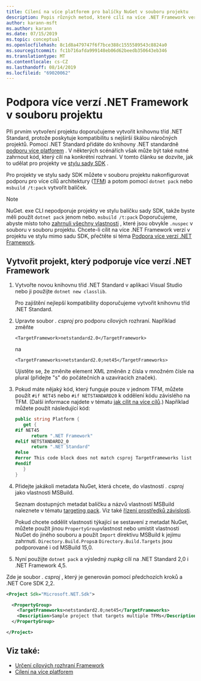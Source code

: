 ```yaml
---
title: Cílení na více platforem pro balíčky NuGet v souboru projektu
description: Popis různých metod, které cílí na více .NET Framework verzí z jednoho balíčku NuGet.
author: karann-msft
ms.author: karann
ms.date: 07/15/2019
ms.topic: conceptual
ms.openlocfilehash: 8c1d8a479747f6f7bce388c1555589543c8824a0
ms.sourcegitcommit: fc1b716afda999148eb06d62beedb350643eb346
ms.translationtype: MT
ms.contentlocale: cs-CZ
ms.lasthandoff: 08/14/2019
ms.locfileid: "69020062"
---
```

# <a name="support-multiple-net-framework-versions-in-your-project-file"></a>Podpora více verzí .NET Framework v souboru projektu

Při prvním vytvoření projektu doporučujeme vytvořit knihovnu tříd .NET Standard, protože poskytuje kompatibilitu s nejširší škálou náročných projektů. Pomocí .NET Standard přidáte do knihovny .NET standardně [podporu více platforem](/dotnet/standard/library-guidance/cross-platform-targeting) . V některých scénářích však může být také nutné zahrnout kód, který cílí na konkrétní rozhraní. V tomto článku se dozvíte, jak to udělat pro projekty ve [stylu sady SDK](../resources/check-project-format.md) .

Pro projekty ve stylu sady SDK můžete v souboru projektu nakonfigurovat podporu pro více cílů architektury ([TFM](/dotnet/standard/frameworks)) a potom pomocí `dotnet pack` nebo `msbuild /t:pack` vytvořit balíček.

> [!NOTE]
> NuGet. exe CLI nepodporuje projekty ve stylu balíčku sady SDK, takže byste měli použít `dotnet pack` jenom nebo. `msbuild /t:pack` Doporučujeme, abyste místo toho [zahrnuli všechny vlastnosti](../reference/msbuild-targets.md#pack-target) , které jsou obvykle `.nuspec` v souboru v souboru projektu. Chcete-li cílit na více .NET Framework verzí v projektu ve stylu mimo sadu SDK, přečtěte si téma [Podpora více verzí .NET Framework](supporting-multiple-target-frameworks.md).

## <a name="create-a-project-that-supports-multiple-net-framework-versions"></a>Vytvořit projekt, který podporuje více verzí .NET Framework

1. Vytvořte novou knihovnu tříd .NET Standard v aplikaci Visual Studio nebo ji použijte `dotnet new classlib`.

   Pro zajištění nejlepší kompatibility doporučujeme vytvořit knihovnu tříd .NET Standard.

2. Upravte soubor *. csproj* pro podporu cílových rozhraní. Například změňte
   
   `<TargetFramework>netstandard2.0</TargetFramework>`
   
   na
   
   `<TargetFrameworks>netstandard2.0;net45</TargetFrameworks>`

   Ujistěte se, že změníte element XML změněn z čísla v množném čísle na plural (přidejte "s" do počátečních a uzavíracích značek).

3. Pokud máte nějaký kód, který funguje pouze v jednom TFM, můžete použít `#if NET45` nebo `#if NETSTANDARD20` k oddělení kódu závislého na TFM. (Další informace najdete v tématu [jak cílit na více cílů](/dotnet/core/tutorials/libraries#how-to-multitarget).) Například můžete použít následující kód:

   ```csharp
   public string Platform {
      get {
   #if NET45
         return ".NET Framework"
   #elif NETSTANDARD2_0
         return ".NET Standard"
   #else
   #error This code block does not match csproj TargetFrameworks list
   #endif
      }
   }
   ```

4. Přidejte jakákoli metadata NuGet, která chcete, do vlastností *. csproj* jako vlastnosti MSBuild.

   Seznam dostupných metadat balíčku a názvů vlastností MSBuild naleznete v tématu [targeting pack](../reference/msbuild-targets.md#pack-target). Viz také [řízení prostředků závislosti](../consume-packages/package-references-in-project-files.md#controlling-dependency-assets).

   Pokud chcete oddělit vlastnosti týkající se sestavení z metadat NuGet, můžete použít jinou `PropertyGroup`vlastnost nebo umístit vlastnosti NuGet do jiného souboru a použít `Import` direktivu MSBuild k jejímu zahrnutí. `Directory.Build.Props`a `Directory.Build.Targets` jsou podporované i od MSBuild 15,0.

5. Nyní použijte `dotnet pack` a výsledný *nupkg* cílí na .NET Standard 2,0 i .NET Framework 4,5.

Zde je soubor *. csproj* , který je generován pomocí předchozích kroků a .NET Core SDK 2,2.

```xml
<Project Sdk="Microsoft.NET.Sdk">

  <PropertyGroup>
    <TargetFrameworks>netstandard2.0;net45</TargetFrameworks>
    <Description>Sample project that targets multiple TFMs</Description>
  </PropertyGroup>

</Project>
```

## <a name="see-also"></a>Viz také:

* [Určení cílových rozhraní Framework](/dotnet/standard/frameworks#how-to-specify-target-frameworks)
* [Cílení na více platforem](/dotnet/standard/library-guidance/cross-platform-targeting)
